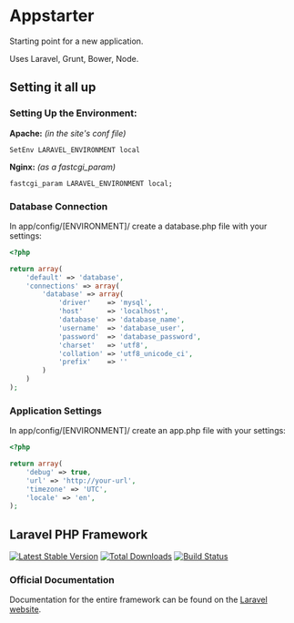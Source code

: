 # Appstarter

Starting point for a new application.

Uses Laravel, Grunt, Bower, Node.

## Setting it all up

### Setting Up the Environment:

**Apache:** *(in the site's conf file)*

```
SetEnv LARAVEL_ENVIRONMENT local
```

**Nginx:** *(as a fastcgi_param)*

```
fastcgi_param LARAVEL_ENVIRONMENT local;
```

### Database Connection

In app/config/[ENVIRONMENT]/ create a database.php file with your settings:

```php
<?php

return array(
    'default' => 'database',
    'connections' => array(
        'database' => array(
            'driver'    => 'mysql',
            'host'      => 'localhost',
            'database'  => 'database_name',
            'username'  => 'database_user',
            'password'  => 'database_password',
            'charset'   => 'utf8',
            'collation' => 'utf8_unicode_ci',
            'prefix'    => ''
        )
    )
);

```

### Application Settings

In app/config/[ENVIRONMENT]/ create an app.php file with your settings:

```php
<?php

return array(
    'debug' => true,
    'url' => 'http://your-url',
    'timezone' => 'UTC',
    'locale' => 'en',
);

```

## Laravel PHP Framework

[![Latest Stable Version](https://poser.pugx.org/laravel/framework/version.png)](https://packagist.org/packages/laravel/framework) [![Total Downloads](https://poser.pugx.org/laravel/framework/d/total.png)](https://packagist.org/packages/laravel/framework) [![Build Status](https://travis-ci.org/laravel/framework.png)](https://travis-ci.org/laravel/framework)

### Official Documentation

Documentation for the entire framework can be found on the [Laravel website](http://laravel.com/docs).